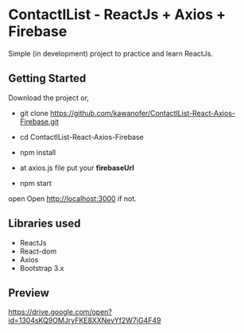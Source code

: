
# ContactlList - ReactJs + Axios + Firebase
Simple (in development) project to practice and learn ReactJs.


## Getting Started
Download the project or,
- git clone https://github.com/kawanofer/ContactlList-React-Axios-Firebase.git

- cd ContactlList-React-Axios-Firebase
- npm install
- at axios.js file put your **firebaseUrl**
- npm start
 
open Open [http://localhost:3000](http://localhost:3000/) if not.

## Libraries used
- ReactJs
- React-dom
- Axios
- Bootstrap 3.x

## Preview
https://drive.google.com/open?id=1304sKQ9OMJryFKE8XXNevYf2W7jG4F49
